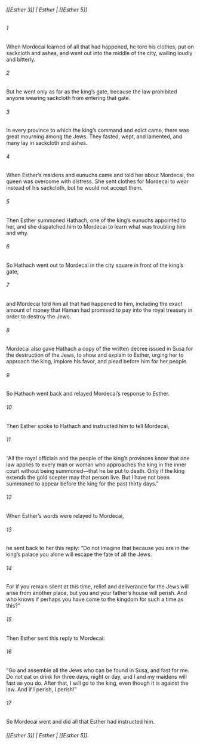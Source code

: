 ###### [[Esther 3]] | Esther | [[Esther 5]]

###### 1
When Mordecai learned of all that had happened, he tore his clothes, put on sackcloth and ashes, and went out into the middle of the city, wailing loudly and bitterly.
###### 2
But he went only as far as the king’s gate, because the law prohibited anyone wearing sackcloth from entering that gate.
###### 3
In every province to which the king’s command and edict came, there was great mourning among the Jews. They fasted, wept, and lamented, and many lay in sackcloth and ashes.
###### 4
When Esther’s maidens and eunuchs came and told her about Mordecai, the queen was overcome with distress. She sent clothes for Mordecai to wear instead of his sackcloth, but he would not accept them.
###### 5
Then Esther summoned Hathach, one of the king’s eunuchs appointed to her, and she dispatched him to Mordecai to learn what was troubling him and why.
###### 6
So Hathach went out to Mordecai in the city square in front of the king’s gate,
###### 7
and Mordecai told him all that had happened to him, including the exact amount of money that Haman had promised to pay into the royal treasury in order to destroy the Jews.
###### 8
Mordecai also gave Hathach a copy of the written decree issued in Susa for the destruction of the Jews, to show and explain to Esther, urging her to approach the king, implore his favor, and plead before him for her people.
###### 9
So Hathach went back and relayed Mordecai’s response to Esther.
###### 10
Then Esther spoke to Hathach and instructed him to tell Mordecai,
###### 11
“All the royal officials and the people of the king’s provinces know that one law applies to every man or woman who approaches the king in the inner court without being summoned—that he be put to death. Only if the king extends the gold scepter may that person live. But I have not been summoned to appear before the king for the past thirty days.”
###### 12
When Esther’s words were relayed to Mordecai,
###### 13
he sent back to her this reply: “Do not imagine that because you are in the king’s palace you alone will escape the fate of all the Jews.
###### 14
For if you remain silent at this time, relief and deliverance for the Jews will arise from another place, but you and your father’s house will perish. And who knows if perhaps you have come to the kingdom for such a time as this?”
###### 15
Then Esther sent this reply to Mordecai:
###### 16
“Go and assemble all the Jews who can be found in Susa, and fast for me. Do not eat or drink for three days, night or day, and I and my maidens will fast as you do. After that, I will go to the king, even though it is against the law. And if I perish, I perish!”
###### 17
So Mordecai went and did all that Esther had instructed him.

###### [[Esther 3]] | Esther | [[Esther 5]]
